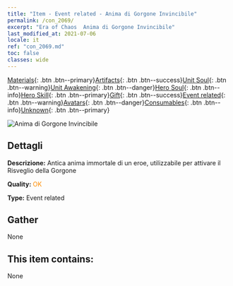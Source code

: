 ```yaml
---
title: "Item - Event related - Anima di Gorgone Invincibile"
permalink: /con_2069/
excerpt: "Era of Chaos  Anima di Gorgone Invincibile"
last_modified_at: 2021-07-06
locale: it
ref: "con_2069.md"
toc: false
classes: wide
---
```

 [Materials](/ItemsIT/){: .btn .btn--primary}[Artifacts](/ItemsIT/Artifacts/){: .btn .btn--success}[Unit Soul](/ItemsIT/UnitSoul/){: .btn .btn--warning}[Unit Awakening](/ItemsIT/UnitAwakening/){: .btn .btn--danger}[Hero Soul](/ItemsIT/HeroSoul/){: .btn .btn--info}[Hero Skill](/ItemsIT/HeroSkill/){: .btn .btn--primary}[Gift](/ItemsIT/Gift/){: .btn .btn--success}[Event related](/ItemsIT/Events/){: .btn .btn--warning}[Avatars](/ItemsIT/Avatars/){: .btn .btn--danger}[Consumables](/ItemsIT/Consumables/){: .btn .btn--info}[Unknown](/ItemsIT/Unknown/){: .btn .btn--primary}

 ![Anima di Gorgone Invincibile](/images/t/juexing_805.jpg)

## Dettagli
 **Descrizione:** Antica anima immortale di un eroe, utilizzabile per attivare il Risveglio della Gorgone

 **Quality:** <span style="color: #FF8C00">OK</span>

 **Type:** Event related

## Gather

  None

## This item contains:

  None

